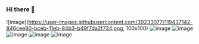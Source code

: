 ### Hi there 👋

![image](https://user-images.githubusercontent.com/39233077/119437142-846cee80-bceb-11eb-84b3-b49f7da2f734.png, 100x100)
![image](https://user-images.githubusercontent.com/39233077/119437248-bbdb9b00-bceb-11eb-8a93-18877095188c.png)
![image](https://user-images.githubusercontent.com/39233077/119438131-83d55780-bced-11eb-8830-2e689d9019b7.png)
![image](https://user-images.githubusercontent.com/39233077/119535708-4fe24c80-bd56-11eb-92c1-f797dd3f56ff.png)
![image](https://user-images.githubusercontent.com/39233077/119535731-553f9700-bd56-11eb-91db-3b96b924a076.png)
![image](https://user-images.githubusercontent.com/39233077/119437398-08bf7180-bcec-11eb-8320-1d828e050e04.png)



<!-- # Hi this is a wsidfho  
![image](https://user-images.githubusercontent.com/39233077/119437398-08bf7180-bcec-11eb-8320-1d828e050e04.png)
![image](https://user-images.githubusercontent.com/39233077/119438131-83d55780-bced-11eb-8830-2e689d9019b7.png)
![image](https://user-images.githubusercontent.com/39233077/119535708-4fe24c80-bd56-11eb-92c1-f797dd3f56ff.png)
![image](https://user-images.githubusercontent.com/39233077/119535731-553f9700-bd56-11eb-91db-3b96b924a076.png)
data can either drive or drown you

## 👋


**farshidjamali/farshidjamali** is a ✨ _special_ ✨ repository because its `README.md` (this file) appears on your GitHub profile.

Here are some ideas to get you started:

- 🔭 I’m currently working on ...
- 🌱 I’m currently learning ...
- 👯 I’m looking to collaborate on ...
- 🤔 I’m looking for help with ...
- 💬 Ask me about ...
- 📫 How to reach me: ...
- 😄 Pronouns: ...
- ⚡ Fun fact: ...
![image](https://user-images.githubusercontent.com/39233077/119437142-846cee80-bceb-11eb-84b3-b49f7da2f734.png)
![image](https://user-images.githubusercontent.com/39233077/119437248-bbdb9b00-bceb-11eb-8a93-18877095188c.png)
👷 

https://awesomeopensource.com/project/abhisheknaiidu/awesome-github-profile-readme
-->
